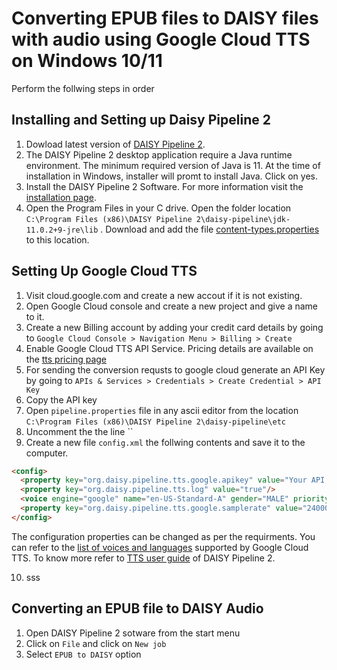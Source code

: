 # Converting EPUB files to DAISY files with audio using Google Cloud TTS on Windows 10/11

Perform the follwing steps in order

## Installing and Setting up Daisy Pipeline 2
1. Dowload latest version of [DAISY Pipeline 2](https://daisy.github.io/pipeline/Download.html).
2. The DAISY Pipeline 2 desktop application require a Java runtime environment. The minimum required version of Java is 11. At the time of installation in Windows, installer will promt to install Java. Click on yes. 
3. Install the DAISY Pipeline 2 Software. For more information visit the [installation page](https://daisy.github.io/pipeline/Get-Help/User-Guide/Installation/#system-requirements).
4. Open the Program Files in your C drive. Open the folder location `C:\Program Files (x86)\DAISY Pipeline 2\daisy-pipeline\jdk-11.0.2+9-jre\lib` . Download and add the file [content-types.properties](https://github.com/AdoptOpenJDK/openjdk-jdk11/blob/master/src/java.base/windows/classes/sun/net/www/content-types.properties) to this location.

## Setting Up Google Cloud TTS
1. Visit cloud.google.com and create a new accout if it is not existing.
2. Open Google Cloud console and create a new project and give a name to it.
3. Create a new Billing account by adding your credit card details by going to `Google Cloud Console > Navigation Menu > Billing > Create`
4. Enable Google Cloud TTS API Service. Pricing details are available on the [tts pricing page](https://cloud.google.com/text-to-speech/pricing)
5. For sending the conversion requsts to google cloud generate an API Key by going to `APIs & Services > Credentials > Create Credential > API Key`
6. Copy the API key
7. Open `pipeline.properties` file in any ascii editor from the location `C:\Program Files (x86)\DAISY Pipeline 2\daisy-pipeline\etc` 
8. Uncomment the the line ``
9. Create a new file `config.xml` the follwing contents and save it to the computer. 
  ```html
  <config>
    <property key="org.daisy.pipeline.tts.google.apikey" value="Your API Key"/>
    <property key="org.daisy.pipeline.tts.log" value="true"/>
    <voice engine="google" name="en-US-Standard-A" gender="MALE" priority="100" lang="en-US"/>
    <property key="org.daisy.pipeline.tts.google.samplerate" value="24000"/>  
  </config>
  ```
The configuration properties can be changed as per the requirments. You can refer to the [list of voices and languages](https://cloud.google.com/text-to-speech/docs/voices) supported by Google Cloud TTS. To know more refer to [TTS user guide](http://daisy.github.io/pipeline/Get-Help/User-Guide/Text-To-Speech/) of DAISY Pipeline 2.

10. sss

## Converting an EPUB file to DAISY Audio
1. Open DAISY Pipeline 2 sotware from the start menu
2. Click on `File` and click on `New job`
3. Select `EPUB to DAISY` option
